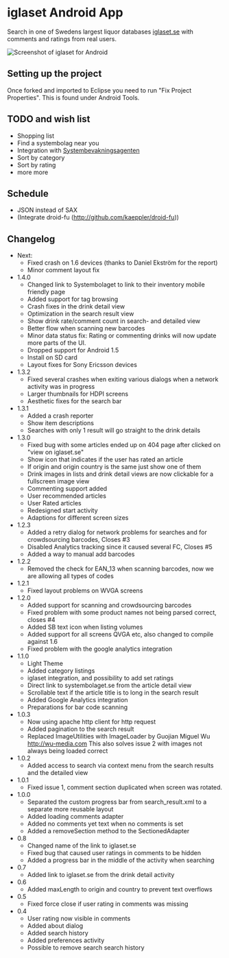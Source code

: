 iglaset Android App
===================

Search in one of Swedens largest liquor databases [iglaset.se](http://iglaset.se) 
with comments and ratings from real users.

![Screenshot of iglaset for Android](http://farm3.static.flickr.com/2711/4477147518_a9ca59a30c_o.png "iglaset for Android")

Setting up the project
----------------------

Once forked and imported to Eclipse you need to run "Fix Project Properties".
This is found under Android Tools. 

TODO and wish list
------------------

* Shopping list
* Find a systembolag near you
* Integration with [Systembevakningsagenten](http://agent.nocrew.org/)
* Sort by category
* Sort by rating
* more more

Schedule
--------
* JSON instead of SAX
* (Integrate droid-fu (http://github.com/kaeppler/droid-fu))

Changelog
---------
* Next:
    * Fixed crash on 1.6 devices (thanks to Daniel Ekström for the report)
    * Minor comment layout fix
* 1.4.0
    * Changed link to Systembolaget to link to their inventory mobile friendly page    
    * Added support for tag browsing
    * Crash fixes in the drink detail view
    * Optimization in the search result view
    * Show drink rate/comment count in search- and detailed view
    * Better flow when scanning new barcodes
    * Minor data status fix: Rating or commenting drinks will now update more parts of the UI.
    * Dropped support for Android 1.5
    * Install on SD card
    * Layout fixes for Sony Ericsson devices
* 1.3.2
    * Fixed several crashes when exiting various dialogs when a network activity was in progress
    * Larger thumbnails for HDPI screens
    * Aesthetic fixes for the search bar
* 1.3.1
    * Added a crash reporter
    * Show item descriptions
    * Searches with only 1 result will go straight to the drink details
* 1.3.0
    * Fixed bug with some articles ended up on 404 page after clicked on "view
      on iglaset.se"
    * Show icon that indicates if the user has rated an article
    * If origin and origin country is the same just show one of them 
    * Drink images in lists and drink detail views are now clickable for a
      fullscreen image view
    * Commenting support added
    * User recommended articles
    * User Rated articles
    * Redesigned start activity
    * Adaptions for different screen sizes
* 1.2.3
    * Added a retry dialog for network problems for searches and for crowdsourcing
      barcodes, Closes #3
    * Disabled Analytics tracking since it caused several FC, Closes #5
    * Added a way to manual add barcodes 
* 1.2.2
    * Removed the check for EAN_13 when scanning barcodes, now we are allowing
      all types of codes
* 1.2.1
    * Fixed layout problems on WVGA screens
* 1.2.0
    * Added support for scanning and crowdsourcing barcodes
    * Fixed problem with some product names not being parsed correct, closes #4
    * Added SB text icon when listing volumes
    * Added support for all screens QVGA etc, also changed to compile against 1.6 
    * Fixed problem with the google analytics integration
* 1.1.0
    * Light Theme
    * Added category listings
    * iglaset integration, and possibility to add set ratings
    * Direct link to systembolaget.se from the article detail view
    * Scrollable text if the article title is to long in the search result 
    * Added Google Analytics integration
    * Preparations for bar code scanning
* 1.0.3
    * Now using apache http client for http request
    * Added pagination to the search result
    * Replaced ImageUtilities with ImageLoader by Guojian Miguel Wu <http://wu-media.com>
      This also solves issue 2 with images not always being loaded correct  
* 1.0.2
    * Added access to search via context menu from the search results and the
      detailed view
* 1.0.1
    * Fixed issue 1, comment section duplicated when screen was rotated.
* 1.0.0
    * Separated the custom progress bar from search_result.xml to a separate
      more reusable layout
    * Added loading comments adapter
    * Added no comments yet text when no comments is set
    * Added a removeSection method to the SectionedAdapter
* 0.8
    * Changed name of the link to iglaset.se
    * Fixed bug that caused user ratings in comments to be hidden
    * Added a progress bar in the middle of the activity when searching
* 0.7
    * Added link to iglaset.se from the drink detail activity
* 0.6
    * Added maxLength to origin and country to prevent text overflows
* 0.5
    * Fixed force close if user rating in comments was missing
* 0.4
    * User rating now visible in comments
    * Added about dialog
    * Added search history
    * Added preferences activity
    * Possible to remove search search history
